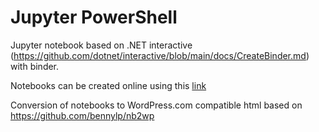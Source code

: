 # Jupyter PowerShell

Jupyter notebook based on  .NET interactive (https://github.com/dotnet/interactive/blob/main/docs/CreateBinder.md) with binder.

Notebooks can be created online using this [link](https://mybinder.org/v2/gh/dotnet/interactive/main?urlpath=lab)

Conversion of notebooks to WordPress.com compatible html based on https://github.com/bennylp/nb2wp

